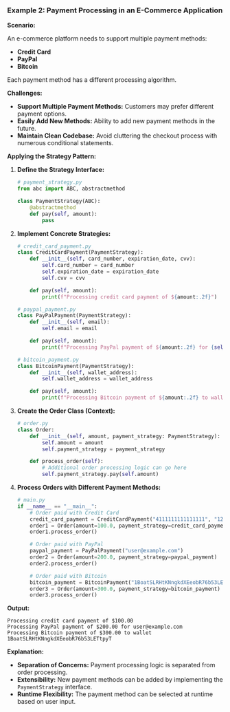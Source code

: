 
### **Example 2: Payment Processing in an E-Commerce Application**

**Scenario:**

An e-commerce platform needs to support multiple payment methods:

- **Credit Card**
- **PayPal**
- **Bitcoin**

Each payment method has a different processing algorithm.

**Challenges:**

- **Support Multiple Payment Methods:** Customers may prefer different payment options.
- **Easily Add New Methods:** Ability to add new payment methods in the future.
- **Maintain Clean Codebase:** Avoid cluttering the checkout process with numerous conditional statements.

**Applying the Strategy Pattern:**

1. **Define the Strategy Interface:**

   ```python
   # payment_strategy.py
   from abc import ABC, abstractmethod

   class PaymentStrategy(ABC):
       @abstractmethod
       def pay(self, amount):
           pass
   ```

2. **Implement Concrete Strategies:**

   ```python
   # credit_card_payment.py
   class CreditCardPayment(PaymentStrategy):
       def __init__(self, card_number, expiration_date, cvv):
           self.card_number = card_number
           self.expiration_date = expiration_date
           self.cvv = cvv

       def pay(self, amount):
           print(f"Processing credit card payment of ${amount:.2f}")
   ```

   ```python
   # paypal_payment.py
   class PayPalPayment(PaymentStrategy):
       def __init__(self, email):
           self.email = email

       def pay(self, amount):
           print(f"Processing PayPal payment of ${amount:.2f} for {self.email}")
   ```

   ```python
   # bitcoin_payment.py
   class BitcoinPayment(PaymentStrategy):
       def __init__(self, wallet_address):
           self.wallet_address = wallet_address

       def pay(self, amount):
           print(f"Processing Bitcoin payment of ${amount:.2f} to wallet {self.wallet_address}")
   ```

3. **Create the Order Class (Context):**

   ```python
   # order.py
   class Order:
       def __init__(self, amount, payment_strategy: PaymentStrategy):
           self.amount = amount
           self.payment_strategy = payment_strategy

       def process_order(self):
           # Additional order processing logic can go here
           self.payment_strategy.pay(self.amount)
   ```

4. **Process Orders with Different Payment Methods:**

   ```python
   # main.py
   if __name__ == "__main__":
       # Order paid with Credit Card
       credit_card_payment = CreditCardPayment("4111111111111111", "12/24", "123")
       order1 = Order(amount=100.0, payment_strategy=credit_card_payment)
       order1.process_order()

       # Order paid with PayPal
       paypal_payment = PayPalPayment("user@example.com")
       order2 = Order(amount=200.0, payment_strategy=paypal_payment)
       order2.process_order()

       # Order paid with Bitcoin
       bitcoin_payment = BitcoinPayment("1BoatSLRHtKNngkdXEeobR76b53LETtpyT")
       order3 = Order(amount=300.0, payment_strategy=bitcoin_payment)
       order3.process_order()
   ```

**Output:**

```
Processing credit card payment of $100.00
Processing PayPal payment of $200.00 for user@example.com
Processing Bitcoin payment of $300.00 to wallet 1BoatSLRHtKNngkdXEeobR76b53LETtpyT
```

**Explanation:**

- **Separation of Concerns:** Payment processing logic is separated from order processing.
- **Extensibility:** New payment methods can be added by implementing the `PaymentStrategy` interface.
- **Runtime Flexibility:** The payment method can be selected at runtime based on user input.
